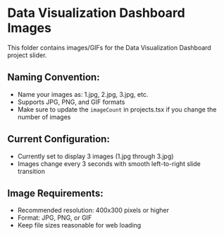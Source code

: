# Data Visualization Dashboard Images

This folder contains images/GIFs for the Data Visualization Dashboard project slider.

## Naming Convention:
- Name your images as: 1.jpg, 2.jpg, 3.jpg, etc.
- Supports JPG, PNG, and GIF formats
- Make sure to update the `imageCount` in projects.tsx if you change the number of images

## Current Configuration:
- Currently set to display 3 images (1.jpg through 3.jpg)
- Images change every 3 seconds with smooth left-to-right slide transition

## Image Requirements:
- Recommended resolution: 400x300 pixels or higher
- Format: JPG, PNG, or GIF
- Keep file sizes reasonable for web loading
